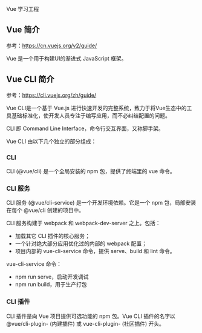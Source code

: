 Vue 学习工程

## Vue 简介
参考：https://cn.vuejs.org/v2/guide/

Vue 是一个用于构建UI的渐进式 JavaScript 框架。

## Vue CLI 简介
参考：https://cli.vuejs.org/zh/guide/

Vue CLI是一个基于 Vue.js 进行快速开发的完整系统，致力于将Vue生态中的工具基础标准化，使开发人员专注于编写应用，而不必纠结配置的问题。

CLI 即 Command Line Interface，命令行交互界面，又称脚手架。

Vue CLI 由以下几个独立的部分组成：

### CLI
CLI (@vue/cli) 是一个全局安装的 npm 包，提供了终端里的 vue 命令。

### CLI 服务
CLI 服务 (@vue/cli-service) 是一个开发环境依赖。它是一个 npm 包，局部安装在每个 @vue/cli 创建的项目中。

CLI 服务构建于 webpack 和 webpack-dev-server 之上。包括：
- 加载其它 CLI 插件的核心服务；
- 一个针对绝大部分应用优化过的内部的 webpack 配置；
- 项目内部的 vue-cli-service 命令，提供 serve、build 和 lint 命令。

vue-cli-service 命令：
- npm run serve，启动开发调试
- npm run build，用于生产打包

### CLI 插件
CLI 插件是向 Vue 项目提供可选功能的 npm 包。Vue CLI 插件的名字以 @vue/cli-plugin- (内建插件) 或 vue-cli-plugin- (社区插件) 开头。
